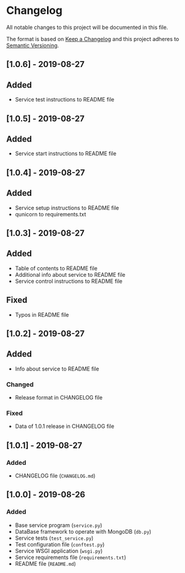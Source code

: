 # Changelog
All notable changes to this project will be documented in this file.

The format is based on [Keep a Changelog](http://keepachangelog.com/)
and this project adheres to [Semantic Versioning](http://semver.org/).

## [1.0.6] - 2019-08-27
## Added
- Service test instructions to README file

## [1.0.5] - 2019-08-27
## Added
- Service start instructions to README file

## [1.0.4] - 2019-08-27
## Added
- Service setup instructions to README file
- qunicorn to requirements.txt

## [1.0.3] - 2019-08-27
## Added
- Table of contents to README file
- Additional info about service to README file
- Service control instructions to README file

## Fixed
- Typos in README file

## [1.0.2] - 2019-08-27
## Added
- Info about service to README file

### Changed
- Release format in CHANGELOG file

### Fixed
- Data of 1.0.1 release in CHANGELOG file

## [1.0.1] - 2019-08-27
### Added
- CHANGELOG file (`CHANGELOG.md`)

## [1.0.0] - 2019-08-26
### Added
- Base service program (`service.py`)
- DataBase framework to operate with MongoDB (`db.py`)
- Service tests (`test_service.py`)
- Test configuration file (`conftest.py`)
- Service WSGI application (`wsgi.py`)
- Service requirements file (`requirements.txt`)
- README file (`README.md`)
